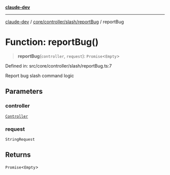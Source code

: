 [**claude-dev**](../../../../../README.md)

***

[claude-dev](../../../../../README.md) / [core/controller/slash/reportBug](../README.md) / reportBug

# Function: reportBug()

> **reportBug**(`controller`, `request`): `Promise`\<`Empty`\>

Defined in: src/core/controller/slash/reportBug.ts:7

Report bug slash command logic

## Parameters

### controller

[`Controller`](../../../classes/Controller.md)

### request

`StringRequest`

## Returns

`Promise`\<`Empty`\>
